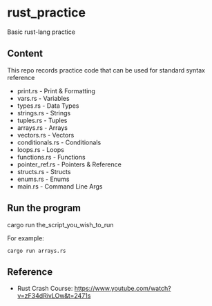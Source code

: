 # rust_practice
Basic rust-lang practice

## Content
This repo records practice code that can be used for standard syntax reference
- print.rs - Print & Formatting
- vars.rs - Variables
- types.rs - Data Types
- strings.rs - Strings
- tuples.rs - Tuples
- arrays.rs - Arrays
- vectors.rs - Vectors
- conditionals.rs - Conditionals
- loops.rs - Loops
- functions.rs - Functions
- pointer_ref.rs - Pointers & Reference
- structs.rs - Structs
- enums.rs - Enums
- main.rs - Command Line Args

## Run the program
cargo run the_script_you_wish_to_run

For example:
```shell
cargo run arrays.rs
```

## Reference
- Rust Crash Course: https://www.youtube.com/watch?v=zF34dRivLOw&t=2471s